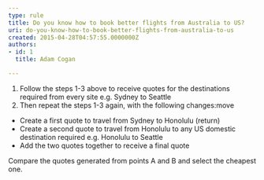 ```yaml
---
type: rule
title: Do you know how to book better flights from Australia to US?
uri: do-you-know-how-to-book-better-flights-from-australia-to-us
created: 2015-04-28T04:57:55.0000000Z
authors:
- id: 1
  title: Adam Cogan

---
```


1. ​Follow the steps 1-3 above to receive quotes for the destinations required from every site e.g. Sydney to Seattle
2. Then repeat the steps 1-3 again, with the following changes:​move​


- Create a first quote to travel from Sydney to Honolulu (return)
- Create a second quote to travel from Honolulu to any US domestic destination required
e.g. Honolulu to Seattle
- ​Add the two quotes together to receive a final quote


Compare the quotes generated from points A and B and select the cheapest one.
